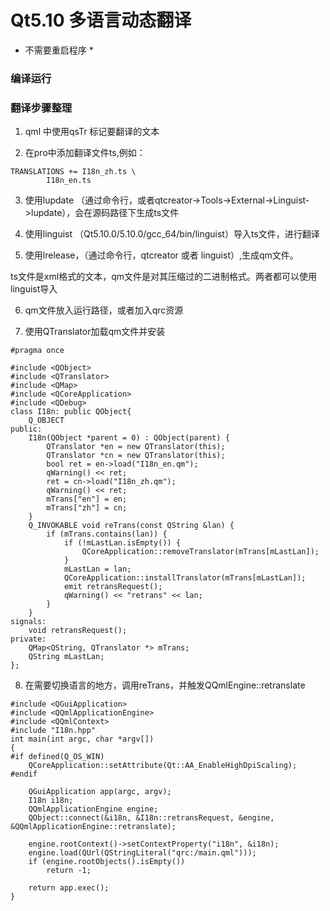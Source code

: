 # Qt5.10 多语言动态翻译

* 不需要重启程序 *
### 编译运行


###  翻译步骤整理
1. qml 中使用qsTr 标记要翻译的文本

2. 在pro中添加翻译文件ts,例如：
```
TRANSLATIONS += I18n_zh.ts \
        I18n_en.ts
```
3. 使用lupdate （通过命令行，或者qtcreator->Tools->External->Linguist->lupdate），会在源码路径下生成ts文件

4. 使用linguist （Qt5.10.0/5.10.0/gcc_64/bin/linguist）导入ts文件，进行翻译

5. 使用lrelease，（通过命令行，qtcreator 或者 linguist）,生成qm文件。

ts文件是xml格式的文本，qm文件是对其压缩过的二进制格式。两者都可以使用linguist导入

6. qm文件放入运行路径，或者加入qrc资源

7. 使用QTranslator加载qm文件并安装

```
#pragma once

#include <QObject>
#include <QTranslator>
#include <QMap>
#include <QCoreApplication>
#include <QDebug>
class I18n: public QObject{
    Q_OBJECT
public:
    I18n(QObject *parent = 0) : QObject(parent) {
        QTranslator *en = new QTranslator(this);
        QTranslator *cn = new QTranslator(this);
        bool ret = en->load("I18n_en.qm");
        qWarning() << ret;
        ret = cn->load("I18n_zh.qm");
        qWarning() << ret;
        mTrans["en"] = en;
        mTrans["zh"] = cn;
    }
    Q_INVOKABLE void reTrans(const QString &lan) {
        if (mTrans.contains(lan)) {
            if (!mLastLan.isEmpty()) {
                QCoreApplication::removeTranslator(mTrans[mLastLan]);
            }
            mLastLan = lan;
            QCoreApplication::installTranslator(mTrans[mLastLan]);
            emit retransRequest();
            qWarning() << "retrans" << lan;
        }
    }
signals:
    void retransRequest();
private:
    QMap<QString, QTranslator *> mTrans;
    QString mLastLan;
};
```

8. 在需要切换语言的地方，调用reTrans，并触发QQmlEngine::retranslate

```
#include <QGuiApplication>
#include <QQmlApplicationEngine>
#include <QQmlContext>
#include "I18n.hpp"
int main(int argc, char *argv[])
{
#if defined(Q_OS_WIN)
    QCoreApplication::setAttribute(Qt::AA_EnableHighDpiScaling);
#endif

    QGuiApplication app(argc, argv);
    I18n i18n;
    QQmlApplicationEngine engine;
    QObject::connect(&i18n, &I18n::retransRequest, &engine, &QQmlApplicationEngine::retranslate);

    engine.rootContext()->setContextProperty("i18n", &i18n);
    engine.load(QUrl(QStringLiteral("qrc:/main.qml")));
    if (engine.rootObjects().isEmpty())
        return -1;

    return app.exec();
}
```

